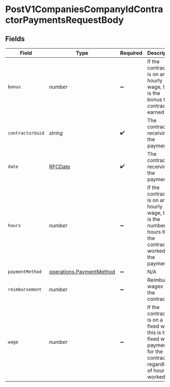 # PostV1CompaniesCompanyIdContractorPaymentsRequestBody


## Fields

| Field                                                                                                               | Type                                                                                                                | Required                                                                                                            | Description                                                                                                         | Example                                                                                                             |
| ------------------------------------------------------------------------------------------------------------------- | ------------------------------------------------------------------------------------------------------------------- | ------------------------------------------------------------------------------------------------------------------- | ------------------------------------------------------------------------------------------------------------------- | ------------------------------------------------------------------------------------------------------------------- |
| `bonus`                                                                                                             | *number*                                                                                                            | :heavy_minus_sign:                                                                                                  | If the contractor is on an hourly wage, this is the bonus the contractor earned                                     | 500                                                                                                                 |
| `contractorUuid`                                                                                                    | *string*                                                                                                            | :heavy_check_mark:                                                                                                  | The contractor receiving the payment                                                                                |                                                                                                                     |
| `date`                                                                                                              | [RFCDate](../../types/rfcdate.md)                                                                                   | :heavy_check_mark:                                                                                                  | The contractor receiving the payment                                                                                | 2020-01-01                                                                                                          |
| `hours`                                                                                                             | *number*                                                                                                            | :heavy_minus_sign:                                                                                                  | If the contractor is on an hourly wage, this is the number of hours that the contractor worked for the payment      | 40                                                                                                                  |
| `paymentMethod`                                                                                                     | [operations.PaymentMethod](../../../sdk/models/operations/paymentmethod.md)                                         | :heavy_minus_sign:                                                                                                  | N/A                                                                                                                 |                                                                                                                     |
| `reimbursement`                                                                                                     | *number*                                                                                                            | :heavy_minus_sign:                                                                                                  | Reimbursed wages for the contractor                                                                                 | 20                                                                                                                  |
| `wage`                                                                                                              | *number*                                                                                                            | :heavy_minus_sign:                                                                                                  | If the contractor is on a fixed wage, this is the fixed wage payment for the contractor, regardless of hours worked | 5000                                                                                                                |